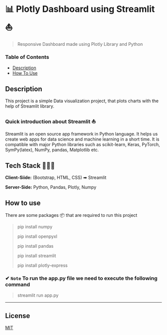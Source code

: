 # 📊 Plotly Dashboard using Streamlit ⛵

> Responsive Dashboard made using Plotly Library and Python

### Table of Contents

- [Description](#description)
- [How To Use](#how-to-use)


## Description

This project is a simple Data visualization project, that plots charts with the help of Streamlit library.

### Quick introduction about Streamlit ⛵
Streamlit is an open source app framework in Python language. It helps us create web apps for data science and machine learning in a short time. It is compatible with major Python libraries such as scikit-learn, Keras, PyTorch, SymPy(latex), NumPy, pandas, Matplotlib etc.

## Tech Stack 👨🏻‍💻

**Client-Siide:** (Bootstrap, HTML, CSS) ➡ Streamlit

**Server-Side:** Python, Pandas, Plotly, Numpy


## How to use

There are some packages 📦 that are required to run this project

>  pip install numpy
> 
>  pip install openpyxl
> 
>  pip install pandas
>
>  pip install streamlit
>
>  pip install plotly-express

### ✔ ```Note```  To run the app.py file we need to execute the following command
>  streamlit run app.py
---

## License

[MIT](https://choosealicense.com/licenses/mit/)
